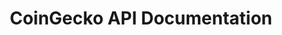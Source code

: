 ---
title: "CoinGecko API Documentation"
image: "/images/cg_api_docs.png"
url: "https://docs.coingecko.com"
description: "Contributed to the CoinGecko API documentation, enhancing the clarity and usability of API endpoints for developers. Focused on making the documentation more accessible, enabling seamless integration for users building on top of CoinGecko's data offerings"
footer: "Readme.io"
type: "Project Management"
---